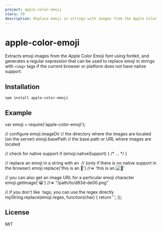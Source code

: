 ```yaml
---
project: apple-color-emoji
stars: 59
description: Replace emoji in strings with images from the Apple Color Emoji font
---
```


apple-color-emoji
=================

Extracts emoji images from the Apple Color Emoji font using fontkit, and generates a regular expression that can be used to replace emoji in strings with `<img>` tags if the current browser or platform does not have native support.

Installation
------------

```
npm install apple-color-emoji
```

Example
-------

var emoji \= require('apple-color-emoji');

// configure
emoji.imageDir // the directory where the images are located (on the server)
emoji.basePath // the base path or URL where images are located

// check for native support
if (emoji.nativeSupport) { /\* ... \*/ }

// replace an emoji in a string with an <img>
// (only if there is no native support in the browser)
emoji.replace('this is an 🍎') //=> 'this is an <img class="emoji" src="/path/to/d83c-df4e.png" alt="🍎">'

// you can also get an image URL for a particular emoji character
emoji.getImage('😀') //=> "/path/to/d83d-de00.png"

// if you don't like <img> tags, you can use the regex directly
myString.replace(emoji.regex, function(char) {
  return '<span style="background-image: url(' + emoji.getImage(char) + ')"></span>';
});

License
-------

MIT
